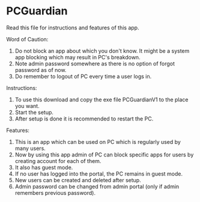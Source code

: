 # PCGuardian

Read this file for instructions and features of this app.

Word of Caution:
1) Do not block an app about which you don't know. It might be a system app blocking which may result in PC's breakdown.
2) Note admin password somewhere as there is no option of forgot password as of now.
3) Do remember to logout of PC every time a user logs in.

Instructions:
1) To use this download and copy the exe file PCGuardianV1 to the place you want.
2) Start the setup.
3) After setup is done it is recommended to restart the PC.

Features:
1) This is an app which can be used on PC which is regularly used by many users.
2) Now by using this app admin of PC can block specific apps for users by creating account for each of them.
3) It also has guest mode.
4) If no user has logged into the portal, the PC remains in guest mode.
5) New users can be created and deleted after setup.
6) Admin password can be changed from admin portal (only if admin remembers previous password).
